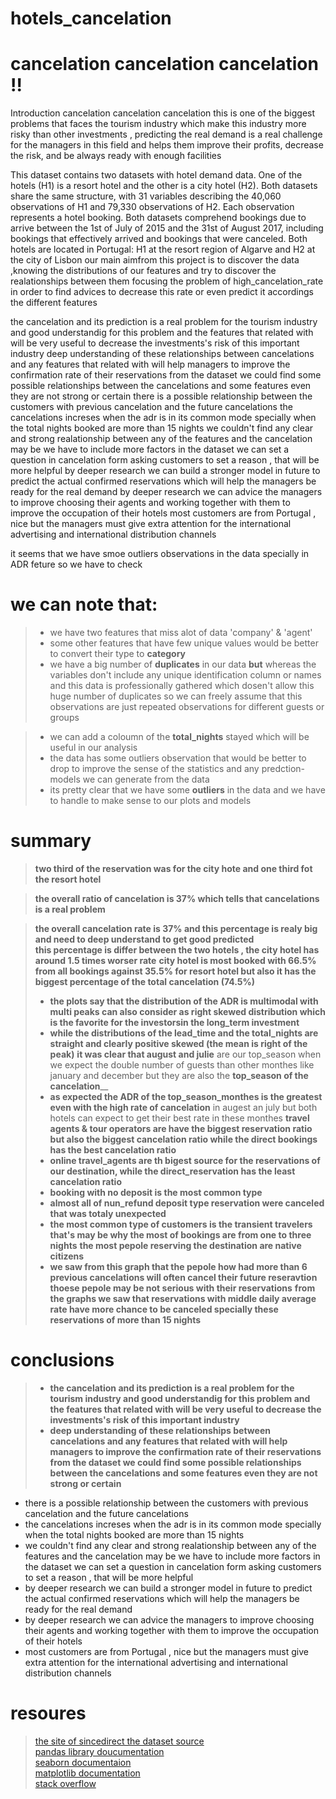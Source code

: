 # hotels_cancelation
# cancelation cancelation cancelation !!

Introduction
cancelation cancelation cancelation
this is one of the biggest problems that faces the tourism industry which make this industry more risky than other investments , predicting the real demand is a real challenge for the managers in this field and helps them improve their profits, decrease the risk, and be always ready with enough facilities

This dataset contains two datasets with hotel demand data. One of the hotels (H1) is a resort hotel and the other is a city hotel (H2). Both datasets share the same structure, with 31 variables describing the 40,060 observations of H1 and 79,330 observations of H2. Each observation represents a hotel booking. Both datasets comprehend bookings due to arrive between the 1st of July of 2015 and the 31st of August 2017, including bookings that effectively arrived and bookings that were canceled. Both hotels are located in Portugal: H1 at the resort region of Algarve and H2 at the city of Lisbon
our main aimfrom this project is to discover the data ,knowing the distributions of our features and try to discover the realationships between them focusing the problem of high_cancelation_rate in order to find advices to decrease this rate or even predict it accordings the different features



the cancelation and its prediction is a real problem for the tourism industry and good understandig for this problem and the features that related with will be very useful to decrease the investments's risk of this important industry
deep understanding of these relationships between cancelations and any features that related with will help managers to improve the confirmation rate of their reservations from the dataset we could find some possible relationships between the cancelations and some features even they are not strong or certain
there is a possible relationship between the customers with previous cancelation and the future cancelations
the cancelations increses when the adr is in its common mode specially when the total nights booked are more than 15 nights
we couldn't find any clear and strong realationship between any of the features and the cancelation may be we have to include more factors in the dataset we can set a question in cancelation form asking customers to set a reason , that will be more helpful
by deeper research we can build a stronger model in future to predict the actual confirmed reservations which will help the managers be ready for the real demand
by deeper research we can advice the managers to improve choosing their agents and working together with them to improve the occupation of their hotels
most customers are from Portugal , nice but the managers must give extra attention for the international advertising and international distribution channels




 it seems that we have smoe outliers observations in the data specially in ADR feture so we have to check
 
 # we can note that:   
> - we have two features that miss alot of data 'company' & 'agent'  
> - some other features that have few unique values would be better to convert their type to   __category__  
> -  we have a big number of __duplicates__ in our data __but__  whereas the variables don't include any unique identification column or names and this data is professionally gathered which dosen't allow this huge number of duplicates so we can freely assume that this observations are just repeated observations for different guests or groups     
   
> - we can add a coloumn of the __total_nights__ stayed which will be useful in our analysis  
> - the data has some outliers observation that would be better to drop to improve the sense of the statistics and any predction-models we can generate from the data
> - its pretty clear that we have some __outliers__ in the data and we have to handle to make sense to our plots and models
 
 
 
# summary
> __two third of the reservation was for the city hote and one third fot the resort hotel__
 
> __the overall ratio of cancelation is 37% which tells that cancelations is a real problem__

> __the overall cancelation rate is 37% and this percentage is realy big and need to deep understand to get good predicted  
this percentage is differ between the two hotels , the city hotel has around 1.5 times worser rate__
> __city hotel is most booked with 66.5% from all bookings against 35.5% for resort hotel but also it has the biggest percentage of the total cancelation (74.5%)__ 
> - __the  plots say that the distribution of the ADR is multimodal with multi peaks   can also consider as right skewed distribution which is the favorite for the investorsin the long_term investment__
> - __while the distributions of the lead_time and the total_nights are straight and clearly positive skewed (the mean is right of the peak)__
> __it was clear that august and julie__ are our top_season when we expect the double number of guests  than other monthes like january and december but they are also the **top_season of the cancelation**__
> - __as expected the ADR of the top_season_monthes is the greatest__
> __even with the high rate of cancelation__ in augest an july but both hotels can expect to get their best rate in these monthes 
> __travel agents & tour operators are have the biggest reservation ratio but also the biggest cancelation ratio while the direct bookings has
the best cancelation ratio__ 
> - __online travel_agents are th bigest source for the reservations of our destination, while the direct_reservation has the least cancelation ratio__ 
> - __booking with no deposit is the most common type__
> - __almost all of nun_refund deposit type reservation were canceled that was totaly unexpected__ 
> - __the most common type of customers is the transient travelers that's may be why the most of bookings are from one to three nights__
> __the most pepole reserving the destination are native citizens__
> - __we saw from this graph that the pepole how had more than 6 previous cancelations will often cancel   their future reseravtion
thoese pepole may be not serious with their reservations__
> __from the graphs we saw that reservations with middle daily average rate have more chance to be canceled specially these reservations of more than 15 nights__


# conclusions

> - __the cancelation and its prediction is a real problem for the tourism industry and good understandig for this problem and the features that related with will be very useful to decrease the investments's risk of this important industry__
> - __deep understanding of these relationships between cancelations and any features that related with will help managers to improve the confirmation rate of their reservations__
> __from the dataset we could find some possible relationships between the cancelations and some features even they are not strong or certain__ 
- there is a possible relationship between the customers with previous cancelation and the future cancelations 
- the cancelations increses when the adr is in its common mode specially when the total nights booked are more than 15 nights 
- we couldn't find any clear and strong realationship between any of the features and the cancelation may be we have to include more factors in the dataset we can set a question in cancelation form asking customers to set a reason , that will be more helpful 
- by deeper research we can build a stronger model in future to predict the actual confirmed reservations which will help the managers be ready for the real demand 
- by deeper research we can advice the managers to improve choosing their agents and working together with them to improve the occupation of their hotels
- most customers are from Portugal , nice but the managers must give extra attention for the international advertising and international distribution channels

# resoures

> [the site of sincedirect the dataset source](https://www.sciencedirect.com/science/article/pii/S2352340918315191)  
> [pandas library doucumentation](https://pandas.pydata.org/docs/reference/api)  
> [seaborn documentaion](https://seaborn.pydata.org/)  
> [matplotlib documentation](https://matplotlib.org/)  
> [stack overflow](https://stackoverflow.com/)

